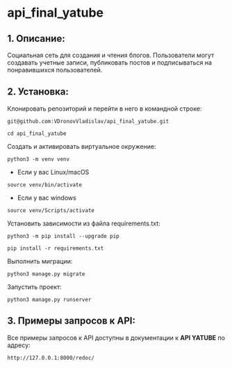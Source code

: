 # api_final_yatube

## 1. Описание:
Социальная сеть для создания и чтения блогов.
Пользователи могут создавать учетные записи, публиковать постов и подписываться на
понравившихся пользователей.

## 2. Установка:

Клонировать репозиторий и перейти в него в командной строке:
```
git@github.com:VDronovVladislav/api_final_yatube.git

cd api_final_yatube
```

Cоздать и активировать виртуальное окружение:
```
python3 -m venv venv

```

* Если у вас Linux/macOS

```
source venv/bin/activate

```

* Если у вас windows

```
source venv/Scripts/activate

```

Установить зависимости из файла requirements.txt:
```
python3 -m pip install --upgrade pip

pip install -r requirements.txt
```

Выполнить миграции:
```
python3 manage.py migrate
```

Запустить проект:
```
python3 manage.py runserver
```
## 3. Примеры запросов к API:
Все примеры запросов к API доступны в документации к **API YATUBE** по адресу:
```
http://127.0.0.1:8000/redoc/
```
